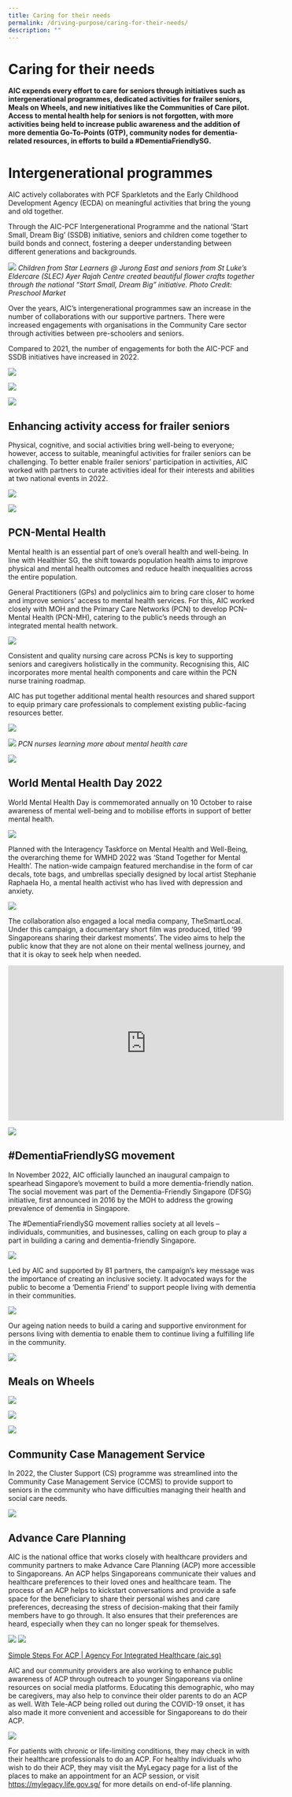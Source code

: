 ```yaml
---
title: Caring for their needs
permalink: /driving-purpose/caring-for-their-needs/
description: ""
---
```

# Caring for their needs
**AIC expends every effort to care for seniors through initiatives such as intergenerational programmes, dedicated activities for frailer seniors, Meals on Wheels, and new initiatives like the Communities of Care pilot. Access to mental health help for seniors is not forgotten, with more activities being held to increase public awareness and the addition of more dementia Go-To-Points (GTP), community nodes for dementia-related resources, in efforts to build a #DementiaFriendlySG.**

# Intergenerational programmes
AIC actively collaborates with PCF Sparkletots and the Early Childhood Development Agency (ECDA) on meaningful activities that bring the young and old together. 

Through the AIC-PCF Intergenerational Programme and the national ‘Start Small, Dream Big’ (SSDB) initiative, seniors and children come together to build bonds and connect, fostering a deeper understanding between different generations and backgrounds.

![](/images/ayer%20rajah%20centre%20.png)
*Children from Star Learners @ Jurong East and seniors from St Luke’s Eldercare (SLEC) Ayer Rajah Centre created beautiful flower crafts together through the national “Start Small, Dream Big” initiative. Photo Credit: Preschool Market*

Over the years, AIC’s intergenerational programmes saw an increase in the number of collaborations with our supportive partners. There were increased engagements with organisations in the Community Care sector through activities between pre-schoolers and seniors. 

Compared to 2021, the number of engagements for both the AIC-PCF and SSDB initiatives have increased in 2022.

![](/images/image2.png)

![](/images/intergenerational-programmes.png)

![](/images/image4.png)

## Enhancing activity access for frailer seniors
Physical, cognitive, and social activities bring well-being to everyone; however, access to suitable, meaningful activities for frailer seniors can be challenging. To better enable frailer seniors’ participation in activities, AIC worked with partners to curate activities ideal for their interests and abilities at two national events in 2022.

![](/images/image5.png)

![](/images/enhancing-activity-access1.png)

## PCN-Mental Health
Mental health is an essential part of one’s overall health and well-being. In line with Healthier SG, the shift towards population health aims to improve physical and mental health outcomes and reduce health inequalities across the entire population. 

General Practitioners (GPs) and polyclinics aim to bring care closer to home and improve seniors’ access to mental health services. For this, AIC worked closely with MOH and the Primary Care Networks (PCN) to develop PCN–Mental Health (PCN-MH), catering to the public’s needs through an integrated mental health network.

![](/images/caring-for-their-needs-image7.png)

Consistent and quality nursing care across PCNs is key to supporting seniors and caregivers holistically in the community. Recognising this, AIC incorporates more mental health components and care within the PCN nurse training roadmap.

AIC has put together additional mental health resources and shared support to equip primary care professionals to complement existing public-facing resources better. 

![](/images/caring-for-their-needs-image8.png)

![](/images/caring-for-their-needs-image9.png)
*PCN nurses learning more about mental health care*

![](/images/caring-for-their-needs-image10.png)

## World Mental Health Day 2022
World Mental Health Day is commemorated annually on 10 October to raise awareness of mental well-being and to mobilise efforts in support of better mental health.

![](/images/caring-for-their-needs-image11.png)

Planned with the Interagency Taskforce on Mental Health and Well-Being, the overarching theme for WMHD 2022 was ‘Stand Together for Mental Health’. The nation-wide campaign featured merchandise in the form of car decals, tote bags, and umbrellas specially designed by local artist Stephanie Raphaela Ho, a mental health activist who has lived with depression and anxiety.

![](/images/caring-for-their-needs-image12.png)

The collaboration also engaged a local media company, TheSmartLocal. Under this campaign, a documentary short film was produced, titled ‘99 Singaporeans sharing their darkest moments’. The video aims to help the public know that they are not alone on their mental wellness journey, and that it is okay to seek help when needed.

<iframe allowfullscreen="" allow="accelerometer; autoplay; clipboard-write; encrypted-media; gyroscope; picture-in-picture; web-share" frameborder="0" title="YouTube video player" src="https://www.youtube.com/embed/LLfn3rgcS0c?si=lGEPIQkQ2uppEuJ2" height="315" width="560"></iframe>

![](/images/caring-for-their-needs-image13.png)

## #DementiaFriendlySG movement
In November 2022, AIC officially launched an inaugural campaign to spearhead Singapore’s movement to build a more dementia-friendly nation. The social movement was part of the Dementia-Friendly Singapore (DFSG) initiative, first announced in 2016 by the MOH to address the growing prevalence of dementia in Singapore.

The #DementiaFriendlySG movement rallies society at all levels – individuals, communities, and businesses, calling on each group to play a part in building a caring and dementia-friendly Singapore.

![](/images/caring-for-their-needs-image15.png)

Led by AIC and supported by 81 partners, the campaign’s key message was the importance of creating an inclusive society. It advocated ways for the public to become a ‘Dementia Friend’ to support people living with dementia in their communities.


![](/images/caring-for-their-needs-image16b.png)

Our ageing nation needs to build a caring and supportive environment for persons living with dementia to enable them to continue living a fulfilling life in the community.

![](/images/caring-for-their-needs-image17.png)


## Meals on Wheels
![](/images/caring-for-their-needs-image18.png)

![](/images/caring-for-their-needs-image19.png)

![](/images/caring-for-their-needs-image20.png)

## Community Case Management Service
In 2022, the Cluster Support (CS) programme was streamlined into the Community Case Management Service (CCMS) to provide support to seniors in the community who have difficulties managing their health and social care needs.

![](/images/caring-for-their-needs-image21.png)

## Advance Care Planning
AIC is the national office that works closely with healthcare providers and community partners to make Advance Care Planning (ACP) more accessible to Singaporeans. An ACP helps Singaporeans communicate their values and healthcare preferences to their loved ones and healthcare team. The process of an ACP helps to kickstart conversations and provide a safe space for the beneficiary to share their personal wishes and care preferences, decreasing the stress of decision-making that their family members have to go through. It also ensures that their preferences are heard, especially when they can no longer speak for themselves. 

![](/images/advance-care-planning.png)
![](/images/advance-care-planning1.png)

[Simple Steps For ACP | Agency For Integrated Healthcare (aic.sg)](https://www.aic.sg/care-services/simple-steps-for-acp)

AIC and our community providers are also working to enhance public awareness of ACP through outreach to younger Singaporeans via online resources on social media platforms. Educating this demographic, who may be caregivers, may also help to convince their older parents to do an ACP as well. With Tele-ACP being rolled out during the COVID-19 onset, it has also made it more convenient and accessible for Singaporeans to do their ACP.

![](/images/caring-for-their-needs-image23.png)

For patients with chronic or life-limiting conditions, they may check in with their healthcare professionals to do an ACP. For healthy individuals who wish to do their ACP, they may visit the MyLegacy page for a list of the places to make an appointment for an ACP session, or visit https://mylegacy.life.gov.sg/ for more details on end-of-life planning.